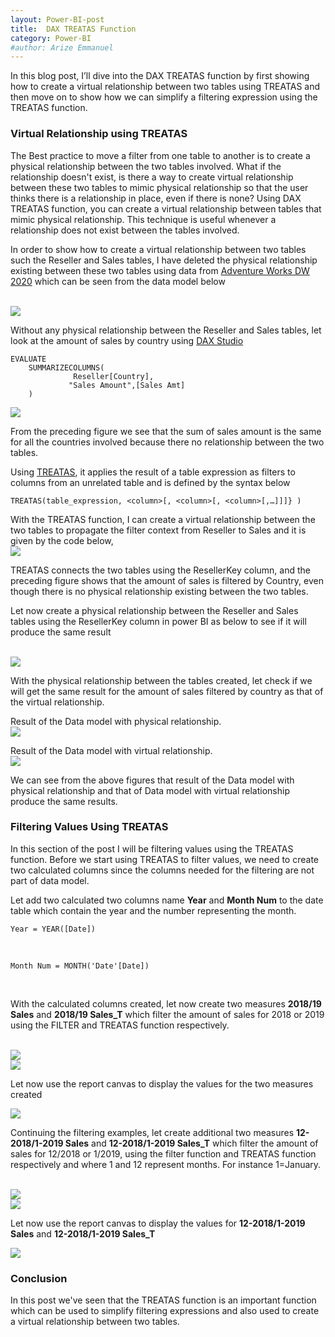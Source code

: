 ```yaml
---
layout: Power-BI-post
title:  DAX TREATAS Function
category: Power-BI
#author: Arize Emmanuel
---
```


In this blog post, I’ll dive into the DAX TREATAS function by first showing how to create a virtual relationship between two tables using TREATAS and then move on to show how we can simplify a filtering expression using the TREATAS function.

### Virtual Relationship using TREATAS
The Best practice to move a filter from one table to another is to create a physical relationship between the two tables
involved. What if the relationship doesn't exist, is there a way to create virtual relationship between these two tables to  mimic physical relationship so that the user thinks there is a relationship in place, even if there is none? Using DAX TREATAS function, you can create  a virtual relationship between tables that mimic physical relationship. This technique is useful whenever a relationship does not exist between the tables involved.


 In order to show how to create a virtual relationship between two tables such the Reseller and Sales tables, I have deleted the physical relationship existing between these two tables using data from <a href="https://github.com/microsoft/powerbi-desktop-samples/blob/main/DAX/Adventure%20Works%20DW%202020.pbix">Adventure Works DW 2020<a/> which can be seen from the data model below

<br>
<img class="w3-card" src="{{'/assets/images/power_bi/treatas1.jpg' |relative_url}}" >
<br>

Without any physical relationship between the Reseller and Sales tables, let look at the amount of sales by country using <a href="https://daxstudio.org" target="_blank"> DAX Studio</a>

```{DAX}
EVALUATE
	SUMMARIZECOLUMNS(
              Reseller[Country],
             "Sales Amount",[Sales Amt]
	)
```

<img class="w3-card w3-brown" src="{{'/assets/images/power_bi/treatas2.jpg' |relative_url}}" >

From the preceding figure we see that the sum of sales amount is the same for all the countries involved because there no relationship between the two tables.

Using <a href="https://learn.microsoft.com/en-us/dax/treatas-function"> TREATAS</a>, it applies the result of a table expression as filters to columns from an unrelated table and is defined by the syntax below

```{dax}
TREATAS(table_expression, <column>[, <column>[, <column>[,…]]]} )
```

With the  TREATAS function, I can create a virtual relationship between the two tables to propagate the filter context from Reseller to Sales and it is given by the code below,
 <br>
<img class="w3-card w3-brown" src="{{'/assets/images/power_bi/treatas3.jpg' |relative_url}}" >

TREATAS connects the two tables using the ResellerKey column, and the preceding figure shows that the amount of sales is filtered by Country, even though there is no physical relationship existing between the two tables.

Let now create a physical relationship between the Reseller and Sales tables using the ResellerKey column in power BI as below to see if it will produce the same result

<br>
<img class="w3-card w3-brown" src="{{'/assets/images/power_bi/treatas4.jpg' |relative_url}}" >
<br>

With the physical relationship between the tables created, let check if we will get the same result for the amount of sales filtered by country as that of the virtual relationship.

Result of the Data model with physical relationship.<br>
<img class="w3-card w3-brown" src="{{'/assets/images/power_bi/treatas05.jpg' |relative_url}}" >
<br>

Result of the Data model with virtual relationship.<br>
<img class="w3-card w3-brown" src="{{'/assets/images/power_bi/treatas6.jpg' |relative_url}}" >
<br>

We can see from the above figures that result of the Data model with physical relationship and that of Data model with virtual relationship produce the same results.

### Filtering Values Using TREATAS
In this section of the post I will be filtering values using the TREATAS function. Before we start using TREATAS to filter values, we need to create two calculated columns since the columns needed for the filtering are not part of data model.

Let add two calculated two columns name **Year** and **Month Num** to the date table which contain the year and the number representing the month.
<br>
```{DAX}
Year = YEAR([Date])
```
<br>

```
Month Num = MONTH('Date'[Date])
```
<br>

With the calculated columns created, let now create two measures **2018/19 Sales** and **2018/19 Sales_T** which filter the amount of sales for 2018 or 2019 using the FILTER and TREATAS function respectively.

<br>

<img class="w3-card w3-brown" src="{{'/assets/images/power_bi/treatas7.jpg' |relative_url}}" >
<br>

<img class="w3-card w3-brown" src="{{'/assets/images/power_bi/treatas8.jpg' |relative_url}}" >
<br>

Let now use the report canvas to display the values for the two measures created
<br>

<img class="w3-card w3-brown" src="{{'/assets/images/power_bi/treatas9.jpg' |relative_url}}" >
<br>

Continuing the filtering examples, let create additional two measures **12-2018/1-2019 Sales** and **12-2018/1-2019 Sales_T** which filter the amount of sales for 12/2018 or 1/2019, using the filter function and TREATAS function respectively and where 1 and 12 represent months. For instance 1=January.


<br>

<img class="w3-card w3-brown" src="{{'/assets/images/power_bi/treatas10.jpg' |relative_url}}" >
<br>

<img class="w3-card w3-brown" src="{{'/assets/images/power_bi/treatas11.jpg' |relative_url}}" >
<br>

Let now use the report canvas to display the values for **12-2018/1-2019 Sales** and **12-2018/1-2019 Sales_T**
<br>

<img class="w3-card w3-brown" src="{{'/assets/images/power_bi/treatas12.jpg' |relative_url}}" >
<br>

### Conclusion

In this post we've seen that the TREATAS function is an important function which can be used to simplify filtering expressions and also used to create a virtual relationship between two tables.
